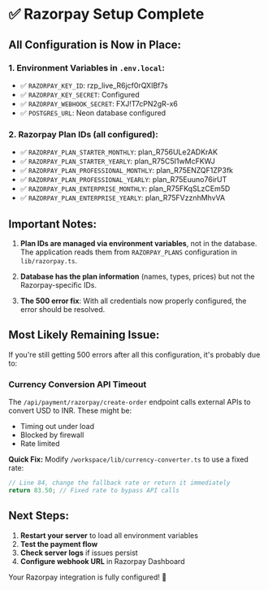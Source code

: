 # ✅ Razorpay Setup Complete

## All Configuration is Now in Place:

### 1. **Environment Variables in `.env.local`:**
- ✅ `RAZORPAY_KEY_ID`: rzp_live_R6jcf0rQXIBf7s
- ✅ `RAZORPAY_KEY_SECRET`: Configured
- ✅ `RAZORPAY_WEBHOOK_SECRET`: FXJ!T7cPN2gR-x6
- ✅ `POSTGRES_URL`: Neon database configured

### 2. **Razorpay Plan IDs (all configured):**
- ✅ `RAZORPAY_PLAN_STARTER_MONTHLY`: plan_R756ULe2ADKrAK
- ✅ `RAZORPAY_PLAN_STARTER_YEARLY`: plan_R75C5I1wMcFKWJ
- ✅ `RAZORPAY_PLAN_PROFESSIONAL_MONTHLY`: plan_R75ENZQF1ZP3fk
- ✅ `RAZORPAY_PLAN_PROFESSIONAL_YEARLY`: plan_R75Euuno76irUT
- ✅ `RAZORPAY_PLAN_ENTERPRISE_MONTHLY`: plan_R75FKqSLzCEm5D
- ✅ `RAZORPAY_PLAN_ENTERPRISE_YEARLY`: plan_R75FVzznhMhvVA

## Important Notes:

1. **Plan IDs are managed via environment variables**, not in the database. The application reads them from `RAZORPAY_PLANS` configuration in `lib/razorpay.ts`.

2. **Database has the plan information** (names, types, prices) but not the Razorpay-specific IDs.

3. **The 500 error fix**: With all credentials now properly configured, the error should be resolved.

## Most Likely Remaining Issue:

If you're still getting 500 errors after all this configuration, it's probably due to:

### **Currency Conversion API Timeout** 
The `/api/payment/razorpay/create-order` endpoint calls external APIs to convert USD to INR. These might be:
- Timing out under load
- Blocked by firewall
- Rate limited

**Quick Fix:** Modify `/workspace/lib/currency-converter.ts` to use a fixed rate:
```typescript
// Line 84, change the fallback rate or return it immediately
return 83.50; // Fixed rate to bypass API calls
```

## Next Steps:

1. **Restart your server** to load all environment variables
2. **Test the payment flow**
3. **Check server logs** if issues persist
4. **Configure webhook URL** in Razorpay Dashboard

Your Razorpay integration is fully configured! 🎉